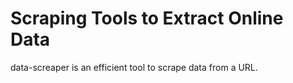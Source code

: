 # Scraping Tools to Extract Online Data
data-screaper is an efficient tool to scrape data from a URL.


